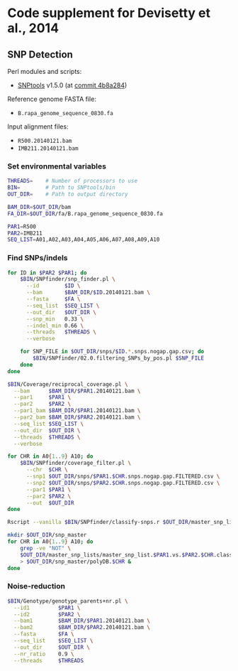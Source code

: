 # Code supplement for Devisetty et al., 2014

## SNP Detection

Perl modules and scripts:

- [SNPtools](https://github.com/mfcovington/SNPtools) v1.5.0 (at [commit 4b8a284](https://github.com/mfcovington/SNPtools/tree/4b8a284d6e38bb508385f46572b89a4df2f035c1))

Reference genome FASTA file:

- `B.rapa_genome_sequence_0830.fa`

Input alignment files:

- `R500.20140121.bam`
- `IMB211.20140121.bam`

### Set environmental variables

```sh
THREADS=    # Number of processors to use
BIN=        # Path to SNPtools/bin
OUT_DIR=    # Path to output directory

BAM_DIR=$OUT_DIR/bam
FA_DIR=$OUT_DIR/fa/B.rapa_genome_sequence_0830.fa

PAR1=R500
PAR2=IMB211
SEQ_LIST=A01,A02,A03,A04,A05,A06,A07,A08,A09,A10
```

### Find SNPs/indels

```sh
for ID in $PAR2 $PAR1; do
    $BIN/SNPfinder/snp_finder.pl \
      --id        $ID \
      --bam       $BAM_DIR/$ID.20140121.bam \
      --fasta     $FA \
      --seq_list  $SEQ_LIST \
      --out_dir   $OUT_DIR \
      --snp_min   0.33 \
      --indel_min 0.66 \
      --threads   $THREADS \
      --verbose

    for SNP_FILE in $OUT_DIR/snps/$ID.*.snps.nogap.gap.csv; do
        $BIN/SNPfinder/02.0.filtering_SNPs_by_pos.pl $SNP_FILE
    done
done

$BIN/Coverage/reciprocal_coverage.pl \
  --bam      $BAM_DIR/$PAR1.20140121.bam \
  --par1     $PAR1 \
  --par2     $PAR2 \
  --par1_bam $BAM_DIR/$PAR1.20140121.bam \
  --par2_bam $BAM_DIR/$PAR2.20140121.bam \
  --seq_list $SEQ_LIST \
  --out_dir  $OUT_DIR \
  --threads  $THREADS \
  --verbose

for CHR in A0{1..9} A10; do
    $BIN/SNPfinder/coverage_filter.pl \
      --chr  $CHR \
      --snp1 $OUT_DIR/snps/$PAR1.$CHR.snps.nogap.gap.FILTERED.csv \
      --snp2 $OUT_DIR/snps/$PAR2.$CHR.snps.nogap.gap.FILTERED.csv \
      --par1 $PAR1 \
      --par2 $PAR2 \
      --out  $OUT_DIR
done

Rscript --vanilla $BIN/SNPfinder/classify-snps.r $OUT_DIR/master_snp_lists > $OUT_DIR/classify.2014-02-02.log

mkdir $OUT_DIR/snp_master
for CHR in A0{1..9} A10; do
    grep -ve "NOT" \
    $OUT_DIR/master_snp_lists/master_snp_list.$PAR1.vs.$PAR2.$CHR.classified \
    > $OUT_DIR/snp_master/polyDB.$CHR &
done
```

### Noise-reduction

```sh
$BIN/Genotype/genotype_parents+nr.pl \
  --id1         $PAR1 \
  --id2         $PAR2 \
  --bam1        $BAM_DIR/$PAR1.20140121.bam \
  --bam2        $BAM_DIR/$PAR2.20140121.bam \
  --fasta       $FA \
  --seq_list    $SEQ_LIST \
  --out_dir     $OUT_DIR \
  --nr_ratio    0.9 \
  --threads     $THREADS
```
